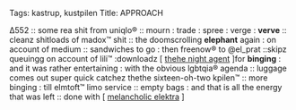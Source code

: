 Tags: kastrup, kustpilen
Title: APPROACH
  
∆552 :: some rea shit from uniqlo® :: mourn : trade : spree : verge : **verve** :: cleanz shitloads of madox™ shit :: the doomscrolling **elephant** again : on account of medium :: sandwiches to go : then freenow® to @el_prat ::skipz queuingg on account of lili™ :downloadz [ [thehe night agent](https://www.imdb.com/title/tt13918776/?ref_=fn_al_tt_1) ]for **binging** : and it was rather entertaining : with the obvious lgbtqia® agenda :: luggage comes out super quick catchez thethe sixteen-oh-two kpilen™ :: more binging : till elmtoft™ limo service :: empty bags : and that is all the energy that was left :: done with [ [melancholic elektra](https://www.imdb.com/title/tt13745850/?ref_=fn_al_tt_1) ]